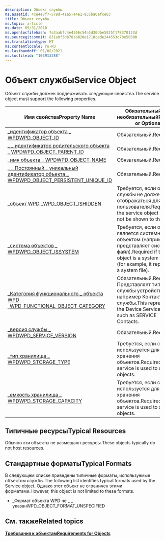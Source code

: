 ```yaml
---
description: Объект службы
ms.assetid: 4ce4e7f7-579d-41a5-a4e1-935ba0afce83
title: Объект службы
ms.topic: article
ms.date: 05/31/2018
ms.openlocfilehash: 7a3aabfc4e4366c54a5d30dbe5825f178378133d
ms.sourcegitcommit: 831e8f3db78ab820e1710cede244553c70e50500
ms.translationtype: MT
ms.contentlocale: ru-RU
ms.lasthandoff: 01/08/2021
ms.locfileid: "103913288"
---
```

# <a name="service-object"></a><span data-ttu-id="b8fa3-103">Объект службы</span><span class="sxs-lookup"><span data-stu-id="b8fa3-103">Service Object</span></span>

<span data-ttu-id="b8fa3-104">Объект службы должен поддерживать следующие свойства.</span><span class="sxs-lookup"><span data-stu-id="b8fa3-104">The service object must support the following properties.</span></span>



| <span data-ttu-id="b8fa3-105">Имя свойства</span><span class="sxs-lookup"><span data-stu-id="b8fa3-105">Property Name</span></span>                                                                                                                      | <span data-ttu-id="b8fa3-106">Обязательный или необязательный</span><span class="sxs-lookup"><span data-stu-id="b8fa3-106">Required or Optional</span></span>                                                                  |
|------------------------------------------------------------------------------------------------------------------------------------|---------------------------------------------------------------------------------------|
| <span data-ttu-id="b8fa3-107">[\_идентификатор объекта \_ WPD](/previous-versions/windows/hardware/drivers/ff597893(v=vs.85))</span><span class="sxs-lookup"><span data-stu-id="b8fa3-107">[WPD\_OBJECT\_ID](/previous-versions/windows/hardware/drivers/ff597893(v=vs.85))</span></span>                                                         | <span data-ttu-id="b8fa3-108">Обязательный.</span><span class="sxs-lookup"><span data-stu-id="b8fa3-108">Required.</span></span> <span data-ttu-id="b8fa3-109">.</span><span class="sxs-lookup"><span data-stu-id="b8fa3-109">.</span></span>                                                                           |
| <span data-ttu-id="b8fa3-110">[\_ \_ идентификатор родительского объекта \_ WPD](/previous-versions/windows/hardware/drivers/ff597893(v=vs.85))</span><span class="sxs-lookup"><span data-stu-id="b8fa3-110">[WPD\_OBJECT\_PARENT\_ID](/previous-versions/windows/hardware/drivers/ff597893(v=vs.85))</span></span>                                   | <span data-ttu-id="b8fa3-111">Обязательный.</span><span class="sxs-lookup"><span data-stu-id="b8fa3-111">Required.</span></span>                                                                             |
| <span data-ttu-id="b8fa3-112">[\_имя объекта \_ WPD](/previous-versions/windows/hardware/drivers/ff597893(v=vs.85))</span><span class="sxs-lookup"><span data-stu-id="b8fa3-112">[WPD\_OBJECT\_NAME](/previous-versions/windows/hardware/drivers/ff597893(v=vs.85))</span></span>                                                   | <span data-ttu-id="b8fa3-113">Обязательный.</span><span class="sxs-lookup"><span data-stu-id="b8fa3-113">Required.</span></span>                                                                             |
| <span data-ttu-id="b8fa3-114">[\_ \_ Постоянный \_ уникальный идентификатор объекта \_ WPD](/previous-versions/windows/hardware/drivers/ff597893(v=vs.85))</span><span class="sxs-lookup"><span data-stu-id="b8fa3-114">[WPD\_OBJECT\_PERSISTENT\_UNIQUE\_ID](/previous-versions/windows/hardware/drivers/ff597893(v=vs.85))</span></span> | <span data-ttu-id="b8fa3-115">Обязательный.</span><span class="sxs-lookup"><span data-stu-id="b8fa3-115">Required.</span></span>                                                                             |
| <span data-ttu-id="b8fa3-116">[\_объект WPD \_](/previous-versions/windows/hardware/drivers/ff597893(v=vs.85))</span><span class="sxs-lookup"><span data-stu-id="b8fa3-116">[WPD\_OBJECT\_ISHIDDEN](/previous-versions/windows/hardware/drivers/ff597893(v=vs.85))</span></span>                                       | <span data-ttu-id="b8fa3-117">Требуется, если объект службы не должен отображаться для пользователя.</span><span class="sxs-lookup"><span data-stu-id="b8fa3-117">Required if the service object should not be shown to the user.</span></span>                       |
| <span data-ttu-id="b8fa3-118">[\_система объектов \_ WPD](/previous-versions/windows/hardware/drivers/ff597893(v=vs.85))</span><span class="sxs-lookup"><span data-stu-id="b8fa3-118">[WPD\_OBJECT\_ISSYSTEM](/previous-versions/windows/hardware/drivers/ff597893(v=vs.85))</span></span>                                       | <span data-ttu-id="b8fa3-119">Требуется, если объект является системным объектом (например, он представляет системный файл).</span><span class="sxs-lookup"><span data-stu-id="b8fa3-119">Required if the object is a system object (for example, it represents a system file).</span></span> |
| <span data-ttu-id="b8fa3-120">[\_Категория функционального \_ объекта WPD \_](/previous-versions/windows/hardware/drivers/ff597893(v=vs.85))</span><span class="sxs-lookup"><span data-stu-id="b8fa3-120">[WPD\_FUNCTIONAL\_OBJECT\_CATEGORY](/previous-versions/windows/hardware/drivers/ff597893(v=vs.85))</span></span>     | <span data-ttu-id="b8fa3-121">Обязательный.</span><span class="sxs-lookup"><span data-stu-id="b8fa3-121">Required.</span></span> <span data-ttu-id="b8fa3-122">Представляет тип службы устройства, например Контакты службы.</span><span class="sxs-lookup"><span data-stu-id="b8fa3-122">This represents the Device Service type, such as SERVICE Contacts.</span></span>          |
| <span data-ttu-id="b8fa3-123">[\_версия службы \_ WPD](/previous-versions/windows/hardware/drivers/ff597893(v=vs.85))</span><span class="sxs-lookup"><span data-stu-id="b8fa3-123">[WPD\_SERVICE\_VERSION](/previous-versions/windows/hardware/drivers/ff597893(v=vs.85))</span></span>                                       | <span data-ttu-id="b8fa3-124">Обязательный.</span><span class="sxs-lookup"><span data-stu-id="b8fa3-124">Required.</span></span>                                                                             |
| <span data-ttu-id="b8fa3-125">[\_тип хранилища \_ WPD](/previous-versions/windows/hardware/drivers/ff597893(v=vs.85))</span><span class="sxs-lookup"><span data-stu-id="b8fa3-125">[WPD\_STORAGE\_TYPE](/previous-versions/windows/hardware/drivers/ff597893(v=vs.85))</span></span>                                                | <span data-ttu-id="b8fa3-126">Требуется, если служба используется для хранения объектов.</span><span class="sxs-lookup"><span data-stu-id="b8fa3-126">Required if the service is used to store objects.</span></span>                                     |
| <span data-ttu-id="b8fa3-127">[\_емкость хранилища \_ WPD](/previous-versions/windows/hardware/drivers/ff597865(v=vs.85))</span><span class="sxs-lookup"><span data-stu-id="b8fa3-127">[WPD\_STORAGE\_CAPACITY](/previous-versions/windows/hardware/drivers/ff597865(v=vs.85))</span></span>                                    | <span data-ttu-id="b8fa3-128">Требуется, если служба используется для хранения объектов.</span><span class="sxs-lookup"><span data-stu-id="b8fa3-128">Required if the service is used to store objects.</span></span>                                     |



 

## <a name="typical-resources"></a><span data-ttu-id="b8fa3-129">Типичные ресурсы</span><span class="sxs-lookup"><span data-stu-id="b8fa3-129">Typical Resources</span></span>

<span data-ttu-id="b8fa3-130">Обычно эти объекты не размещают ресурсы.</span><span class="sxs-lookup"><span data-stu-id="b8fa3-130">These objects typically do not host resources.</span></span>

## <a name="typical-formats"></a><span data-ttu-id="b8fa3-131">Стандартные форматы</span><span class="sxs-lookup"><span data-stu-id="b8fa3-131">Typical Formats</span></span>

<span data-ttu-id="b8fa3-132">В следующем списке приведены типичные форматы, используемые объектом службы.</span><span class="sxs-lookup"><span data-stu-id="b8fa3-132">The following list identifies typical formats used by the Service object.</span></span> <span data-ttu-id="b8fa3-133">Однако этот объект не ограничен этими форматами.</span><span class="sxs-lookup"><span data-stu-id="b8fa3-133">However, this object is not limited to these formats.</span></span>

-   <span data-ttu-id="b8fa3-134">\_Формат объекта WPD не \_ \_ указан</span><span class="sxs-lookup"><span data-stu-id="b8fa3-134">WPD\_OBJECT\_FORMAT\_UNSPECIFIED</span></span>

## <a name="related-topics"></a><span data-ttu-id="b8fa3-135">См. также</span><span class="sxs-lookup"><span data-stu-id="b8fa3-135">Related topics</span></span>

<dl> <dt>

[<span data-ttu-id="b8fa3-136">**Требования к объектам**</span><span class="sxs-lookup"><span data-stu-id="b8fa3-136">**Requirements for Objects**</span></span>](requirements-for-objects.md)
</dt> </dl>

 

 
